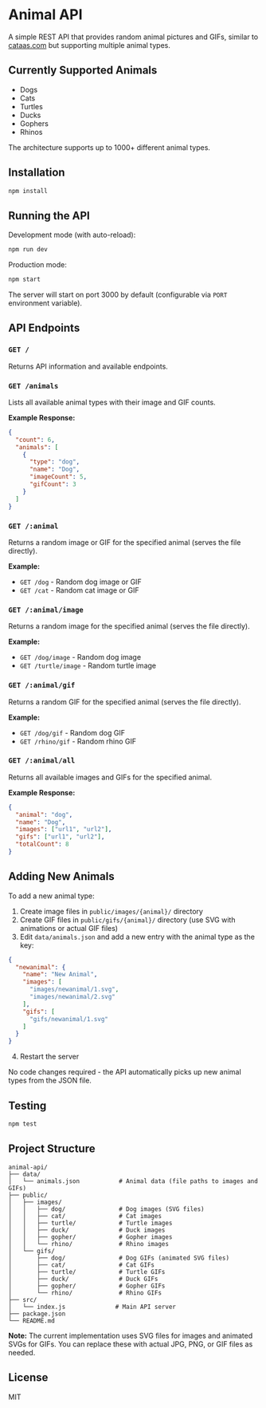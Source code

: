 # Animal API

A simple REST API that provides random animal pictures and GIFs, similar to [cataas.com](https://cataas.com) but supporting multiple animal types.

## Currently Supported Animals

- Dogs
- Cats
- Turtles
- Ducks
- Gophers
- Rhinos

The architecture supports up to 1000+ different animal types.

## Installation

```bash
npm install
```

## Running the API

Development mode (with auto-reload):
```bash
npm run dev
```

Production mode:
```bash
npm start
```

The server will start on port 3000 by default (configurable via `PORT` environment variable).

## API Endpoints

### `GET /`
Returns API information and available endpoints.

### `GET /animals`
Lists all available animal types with their image and GIF counts.

**Example Response:**
```json
{
  "count": 6,
  "animals": [
    {
      "type": "dog",
      "name": "Dog",
      "imageCount": 5,
      "gifCount": 3
    }
  ]
}
```

### `GET /:animal`
Returns a random image or GIF for the specified animal (serves the file directly).

**Example:**
- `GET /dog` - Random dog image or GIF
- `GET /cat` - Random cat image or GIF

### `GET /:animal/image`
Returns a random image for the specified animal (serves the file directly).

**Example:**
- `GET /dog/image` - Random dog image
- `GET /turtle/image` - Random turtle image

### `GET /:animal/gif`
Returns a random GIF for the specified animal (serves the file directly).

**Example:**
- `GET /dog/gif` - Random dog GIF
- `GET /rhino/gif` - Random rhino GIF

### `GET /:animal/all`
Returns all available images and GIFs for the specified animal.

**Example Response:**
```json
{
  "animal": "dog",
  "name": "Dog",
  "images": ["url1", "url2"],
  "gifs": ["url1", "url2"],
  "totalCount": 8
}
```

## Adding New Animals

To add a new animal type:

1. Create image files in `public/images/{animal}/` directory
2. Create GIF files in `public/gifs/{animal}/` directory (use SVG with animations or actual GIF files)
3. Edit `data/animals.json` and add a new entry with the animal type as the key:

```json
{
  "newanimal": {
    "name": "New Animal",
    "images": [
      "images/newanimal/1.svg",
      "images/newanimal/2.svg"
    ],
    "gifs": [
      "gifs/newanimal/1.svg"
    ]
  }
}
```

4. Restart the server

No code changes required - the API automatically picks up new animal types from the JSON file.

## Testing

```bash
npm test
```

## Project Structure

```
animal-api/
├── data/
│   └── animals.json           # Animal data (file paths to images and GIFs)
├── public/
│   ├── images/
│   │   ├── dog/               # Dog images (SVG files)
│   │   ├── cat/               # Cat images
│   │   ├── turtle/            # Turtle images
│   │   ├── duck/              # Duck images
│   │   ├── gopher/            # Gopher images
│   │   └── rhino/             # Rhino images
│   └── gifs/
│       ├── dog/               # Dog GIFs (animated SVG files)
│       ├── cat/               # Cat GIFs
│       ├── turtle/            # Turtle GIFs
│       ├── duck/              # Duck GIFs
│       ├── gopher/            # Gopher GIFs
│       └── rhino/             # Rhino GIFs
├── src/
│   └── index.js              # Main API server
├── package.json
└── README.md
```

**Note:** The current implementation uses SVG files for images and animated SVGs for GIFs. You can replace these with actual JPG, PNG, or GIF files as needed.

## License

MIT
